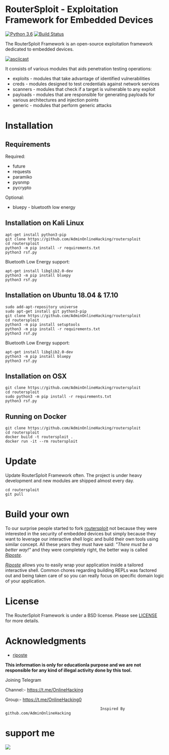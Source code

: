 # RouterSploit - Exploitation Framework for Embedded Devices

[![Python 3.6](https://img.shields.io/badge/Python-3.6-yellow.svg)](http://www.python.org/download/)
[![Build Status](https://travis-ci.org/threat9/routersploit.svg?branch=master)](https://travis-ci.org/threat9/routersploit)

The RouterSploit Framework is an open-source exploitation framework dedicated to embedded devices.

[![asciicast](https://asciinema.org/a/180370.png)](https://asciinema.org/a/180370)

It consists of various modules that aids penetration testing operations:

* exploits - modules that take advantage of identified vulnerabilities
* creds - modules designed to test credentials against network services
* scanners - modules that check if a target is vulnerable to any exploit
* payloads - modules that are responsible for generating payloads for various architectures and injection points
* generic - modules that perform generic attacks 

# Installation

## Requirements

Required:
* future
* requests
* paramiko
* pysnmp
* pycrypto

Optional:
* bluepy - bluetooth low energy 

## Installation on Kali Linux

```
apt-get install python3-pip
git clone https://github.com/AdminOnlineHacking/routersploit
cd routersploit
python3 -m pip install -r requirements.txt
python3 rsf.py
```

Bluetooth Low Energy support:
```
apt-get install libglib2.0-dev
python3 -m pip install bluepy
python3 rsf.py
```

## Installation on Ubuntu 18.04 & 17.10

```
sudo add-apt-repository universe
sudo apt-get install git python3-pip
git clone https://github.com/AdminOnlineHacking/routersploit
cd routersploit
python3 -m pip install setuptools
python3 -m pip install -r requirements.txt
python3 rsf.py
```

Bluetooth Low Energy support:
```
apt-get install libglib2.0-dev
python3 -m pip install bluepy
python3 rsf.py
```


## Installation on OSX

```
git clone https://github.com/AdminOnlineHacking/routersploit
cd routersploit
sudo python3 -m pip install -r requirements.txt
python3 rsf.py
```

## Running on Docker

```
git clone https://github.com/AdminOnlineHacking/routersploit
cd routersploit
docker build -t routersploit .
docker run -it --rm routersploit
```

# Update

Update RouterSploit Framework often. The project is under heavy development and new modules are shipped almost every day.

```
cd routersploit
git pull
```

# Build your own
To our surprise people started to fork 
[routersploit](https://github.com/threat9/routersploit) not because they were 
interested in the security of embedded devices but simply because they want to 
leverage our interactive shell logic and build their own tools using similar 
concept. All these years they must have said: _"There must be a better way!"_ 
and they were completely right, the better way is called 
[_Riposte_](https://github.com/fwkz/riposte).

[_Riposte_](https://github.com/fwkz/riposte) allows you to easily wrap your 
application inside a tailored interactive shell. Common chores regarding 
building REPLs was factored out and being taken care of so you can really 
focus on specific domain logic of your application.
# License

The RouterSploit Framework is under a BSD license.
Please see [LICENSE](LICENSE) for more details.

# Acknowledgments
* [riposte](https://github.com/fwkz/riposte)

**This information is only for educationla purpose and we are not responsible for any kind of illegal activity done by this tool.**

Joining Telegram 

Channel:- https://t.me/OnlineHacking

Group:- https://t.me/OnlineHacking0

                                              Inspired By github.com/AdminOnlineHacking

# support me

<a href="https://t.me/OnlineHacking"><img src="https://img.shields.io/badge/telegram-Ms.Suman || OnlineHacking-blue.svg">
